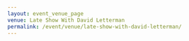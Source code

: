 ```yaml
---
layout: event_venue_page
venue: Late Show With David Letterman
permalink: /event/venue/late-show-with-david-letterman/
---
```


